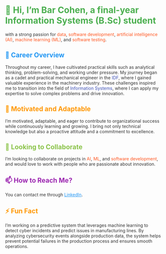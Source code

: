 <h1 style="color:#4CAF50;">👋 Hi, I’m Bar Cohen, a final-year Information Systems (B.Sc) student</h1>
<p style="color:#333333;">with a strong passion for <span style="color:#FF5722;">data</span>, <span style="color:#FF5722;">software development</span>, <span style="color:#FF5722;">artificial intelligence (AI)</span>, <span style="color:#FF5722;">machine learning (ML)</span>, and <span style="color:#FF5722;">software testing</span>.</p>

<h2 style="color:#2196F3;">🚀 Career Overview</h2>
<p style="color:#333333;">Throughout my career, I have cultivated practical skills such as analytical thinking, problem-solving, and working under pressure. My journey began as a cadet and practical mechanical engineer in the <span style="color:#3F51B5;">IDF</span>, where I gained valuable experience in the machinery industry. These challenges inspired me to transition into the field of <span style="color:#3F51B5;">Information Systems</span>, where I can apply my expertise to solve complex problems and drive innovation.</p>

<h2 style="color:#FF9800;">🌱 Motivated and Adaptable</h2>
<p style="color:#333333;">I’m motivated, adaptable, and eager to contribute to organizational success while continuously learning and growing. I bring not only technical knowledge but also a proactive attitude and a commitment to excellence.</p>

<h2 style="color:#8BC34A;">👀 Looking to Collaborate</h2>
<p style="color:#333333;">I’m looking to collaborate on projects in <span style="color:#FF5722;">AI</span>, <span style="color:#FF5722;">ML</span>, and <span style="color:#FF5722;">software development</span>, and would love to work with people who are passionate about innovation.</p>

<h2 style="color:#9C27B0;">📫 How to Reach Me?</h2>
<p style="color:#333333;">You can contact me through <a href="https://www.linkedin.com/in/bar-cohen" style="color:#2196F3;">LinkedIn</a>.</p>

<h2 style="color:#FF9800;">⚡ Fun Fact</h2>
<p style="color:#333333;">I’m working on a predictive system that leverages machine learning to detect cyber incidents and predict issues in manufacturing lines. By analyzing cybersecurity events alongside production data, the system helps prevent potential failures in the production process and ensures smooth operations.</p>
